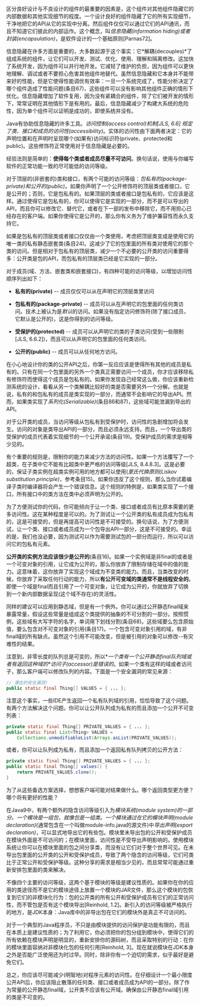 区分良好设计与不良设计的组件的最重要的因素是，这个组件对其他组件隐藏它的内部数据和其他实现细节的程度。一个设计良好的组件隐藏了它的所有实现细节，干净地把它的API从它的实现中分离。然后组件仅仅可以通过它们的API通讯，而且不知道它们彼此的内部运作。这个概念，叫*信息隐藏(information hiding)*或者*封装(encapsulation)*，是软件设计的一个基础原则[Parnas72]。

信息隐藏在许多方面是重要的，大多数起源于这个事实：它*解耦(decouples)*了组成系统的组件，让它们可以开发、测试、优化、使用、理解和隔离修改。这加快了系统开发，因为组件可以并行地开发。它减轻了维护的负担，因为组件可以更快地理解、调试或者不要担心危害其他组件地替代。虽然信息隐藏和它本身并不能带来好的性能，但是它使得性能调优有效率：一旦一个系统完成了，性能分析决定了哪个组件造成了性能问题(条目67)，这些组件可以没有影响其他组件正确的情形下优化。信息隐藏增加了软件复用，因为没有紧耦合的组件，除了它们被开发的情形下，常常证明在其他情形下是有用的。最后，信息隐藏减少了构建大系统的危险性，因为单个组件可以证明是成功的，即使系统并没有。

Java有协助信息隐藏的许多工具。*访问控制(access control)*机制[JLS, 6.6] 规定了类、接口和成员的*访问性(accessibility)*。实体的访问性由下面两者决定：它的声明位置和在声明时呈现哪个(如果有)访问标识符(private、protected和public)。这些修饰符正常使用对于信息隐藏是必要的。

经验法则是简单的：**使得每个类或者成员尽量不可访问**。换句话说，使用与你编写软件的正常功能一致的尽可能低的访问等级。

对于顶层的(非嵌套的)类和接口，有两个可能的访问等级：*包私有的(package-private)*和*公开的(public)*。如果你声明了一个公开修饰符的顶层类或者接口，它是公开的；否则，它是包私有的。如果顶层的类或者接口是包私有的，它应该是这样。通过使得它是包私有的，你可以使得它是实现的一部分，而不是可以导出的API，而且你可以修改它、替代它，或者在下一部的发布中移除它，而不用担心已经存在的客户端。如果你使得它是公开的，那么你有义务为了维护兼容性而永久支持它。

如果是包私有的顶层类或者接口仅仅由一个类使用，考虑把顶层类变成是使用它的唯一类的私有静态嵌套类(条目24)。这减少了它的包里面的所有类对使用它的那个类的访问。但是相对于包私有的顶层类，减少一个不必要的公开类的访问重要得多：公开类是包的API，而包私有的顶层类已经是它实现的一部分。

对于成员(域、方法、嵌套类和嵌套接口)，有四种可能的访问等级，以增加访问性顺序列出如下：

- **私有的(private)** -- 成员仅仅可以从在声明它的顶层类里访问

- **包私有的(package-private)** -- 成员可以从在声明它的包里面的任何类访问。技术上被认为是*默认*的访问。如果没有指定访问修饰符(除了接口成员，它默认是公开的)，这是你得到的访问等级。

- **受保护的(protected)** -- 成员可以从声明它的类的子类访问(受到一些限制[JLS, 6.6.2])，而且可以从声明它的包里面的任何类访问。

- **公开的(public)** -- 成员可以从任何地方访问。

在小心地设计你的类的公开API之后，你第一反应应该是使得所有其他的成员是私有的。只有在同一个包里面的另外一个类真正需要访问一个成员，你才应该移除私有修饰符而使得这个成员是包私有的。如果你发现自己经常这么做，你应该重新检测系统的设计，看看从另一个类解耦比较好的类是否需要另外一个分解。也就是说，私有的和包私有的成员是类实现的一部分，而通常不会影响它的导出API。然而，如果类实现了*系列化(Serializable)*(条目86和87)，这些域可能泄漏到导出的API。

对于公开类的成员，当访问等级从包私有到受保护时，访问性的急剧增加将会发生。访问的对象是类导出API的一部分，而且必须永远支持。而且，一个导出类的受保护的成员代表着实现细节的一个公开承诺(条目19)。受保护成员的需求是相等少见的。

有个重要的规则是，限制你的能力来减少方法的访问性。如果一个方法覆写了一个超类，在子类中它不能有比超类中更严格的访问等级[JLS, 8.4.8.3]。这是必要的，保证子类实例在超类实例可用的地方都可以使用(*里氏代换原则(Liskov substitution principle)*，参考条目15)。如果你违反了这个规则，那么当你试着编译子类时编译器将会产生一个错误信息。这个规则的特例是，如果类实现了一个接口，所有接口中的类方法在类中必须声明为公开的。

为了方便测试你的代码，你可能倾向于让一个类、接口或者成员有比原本需要的更多访问性。这在某种程度是可以的。为了测试让一个公开类的私有成员成为包私有的，这是可接受的，但是再提高可访问性是不可接受的。换句话说，为了方便测试，让一个类、接口或者成员成为一个包导出API一部分，这是不可接受的。幸运的是，我们也没必要，因为测试可以作为需要测试包的一部分而运行，所以可以访问它的包私有元素。

**公开类的实例方法应该很少是公开的**(条目16)。如果一个实例域是非final的或者是一个可变对象的引用，让它成为公开的，那么你放弃了限制存储在域中的值的能力。这意味着，这你放弃了实现这个域成为不变类的能力。而且，当类改变的时候，你放弃了采取任何行动的能力，所以**有公开可变域的类通常不是线程安全的**。即使一个域是final而且引用了一个可变对象，让它成为公开的，你就放弃了切换到一个新内部数据呈现(这个域不存在)的灵活性。

同样的建议可以应用到静态域，但是有一个例外。你可以通过公开静态final域来暴露常量，假设这些常量是组成这个类提供的抽象的不可分割的一部分。按照惯例，这些域有大写字符的名字，单词用下划线分割(条目68)。这些域要么包含原始值，要么包含对不可变对象的引用(条目17)。一个包含可变对象引用的域，有非final域的所有缺点。虽然这个引用不可能改变，但是被引用的对象可以修改--有灾难性的结果。

注意到，非零长度的队列总是可变的，所以**一个类有一个公开静态final队列域或者有返回这种域的*访问子(accessor)*是错误的**。如果一个类有这样的域或者访问子，那么客户端可以修改队列的内容。下面是一个安全漏洞的常见来源：

```java
// 潜在的安全漏洞!
public static final Thing[] VALUES = { ... };
```
注意这个事实，一些IDE产生返回一个私有队列域的引用，恰恰导致了这个问题。有两个方法解决这个问题。你可以让公开队列成为私有的而且添加一个公开不可变列表：
```java
private static final Thing[] PRIVATE_VALUES = { ... }; 
public static final List<Thing> VALUES = 
	Collections.unmodifiableList(Arrays.asList(PRIVATE_VALUES));
```
或者，你可以让队列成为私有，而且添加一个返回私有队列拷贝的公开方法：
```java
private static final Thing[] PRIVATE_VALUES = { ... }; 
public static final Thing[] values() { 
	return PRIVATE_VALUES.clone(); 
}
```
为了从这些备选方案选择，想想客户端可能对结果做什么。哪个返回类型更方便？哪个将有更好的性能？

在Java9中，有两个额外的隐含访问等级引入为*模块系统(module system)*的一部分。一个模块是一组包，就像包是一组类。一个模块通过在它的*模块声明(module declaration)*(通常包含在一个叫做module-info.java的源文件)中*导出声明(export declaration)*，可以显式地导出它的有些包。模块里未导出包的公开和受保护成员在模块外面是不可访问的；在模块里面，访问性是不受导出声明影响的。使用模块系统让你可以在模块里面的包之间分享类，而没有让它们对于整个世界可见。在未导出包里面的公开类的公开和受保护成员，导致了两个隐含的访问等级，它们可类比于正常公开和受保护等级。这种分享的需求是相当少见的，而且常常可能通过重新安排包里面的类来解决。

不像四个主要的访问等级，这两个基于模块的等级是建议性质的。如果你在你的应用的类途径而不是它的模块途径上放置一个模块的JAR文件，那么这个模块的包恢复到它们的非模块化行为：包的公开类的所有公开和受保护成员有它们的正常访问性，而不管包是否有这个模块导出[Reinhold, 1.2]。新引入的访问等级被严格执行的地方，是JDK本身：Java库中的非导出包在它们的模块外是真正不可访问的。

对于一个典型的Java程序员，不只是由模块提供的访问保护是功能有限的，而且在本质上是建议性质的；为了利用它，你必须把你的包分组到模块中，使得它们的所有依赖在模块声明是明显的，重新安排你的源码树，而且采取特别的行动：在你的模块里面容纳对非模块化包的任何引用[Reinhold, 3]。现在就说模块在JDK本身之外是否能广泛使用还为时过早。同时，除非你有一个迫切的需求，似乎最好是避免它们。

总之，你应该尽可能减少(明智地)对程序元素的访问性。在仔细设计一个最小限度公开API后，你应该阻止散落的任何类、接口或者成员成为API的一部分。除了作为常量的公开静态final域，公开类不应该有公开域。确保由公开静态final域引用的类是不可变的。
